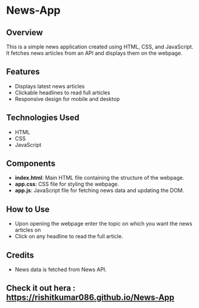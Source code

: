 # News-App

## Overview
This is a simple news application created using HTML, CSS, and JavaScript. It fetches news articles from an API and displays them on the webpage.

## Features
- Displays latest news articles
- Clickable headlines to read full articles
- Responsive design for mobile and desktop

## Technologies Used
- HTML
- CSS
- JavaScript

## Components
- **index.html**: Main HTML file containing the structure of the webpage.
- **app.css**: CSS file for styling the webpage.
- **app.js**: JavaScript file for fetching news data and updating the DOM.

## How to Use
- Upon opening the webpage enter the topic on which you want the news articles on
- Click on any headline to read the full article.

## Credits
- News data is fetched from News API.

## Check it out hera : https://rishitkumar086.github.io/News-App
